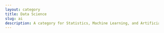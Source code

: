 ```yaml
---
layout: category
title: Data Science
slug: ai
description: A category for Statistics, Machine Learning, and Artificial Intelligence related posts.
---
```


